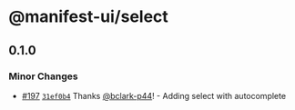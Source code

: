 # @manifest-ui/select

## 0.1.0
### Minor Changes



- [#197](https://github.com/project44/manifest-ui/pull/197) [`31ef0b4`](https://github.com/project44/manifest-ui/commit/31ef0b4eb5f0119e6425c66bdf295d40b4463caa) Thanks [@bclark-p44](https://github.com/bclark-p44)! - Adding select with autocomplete
